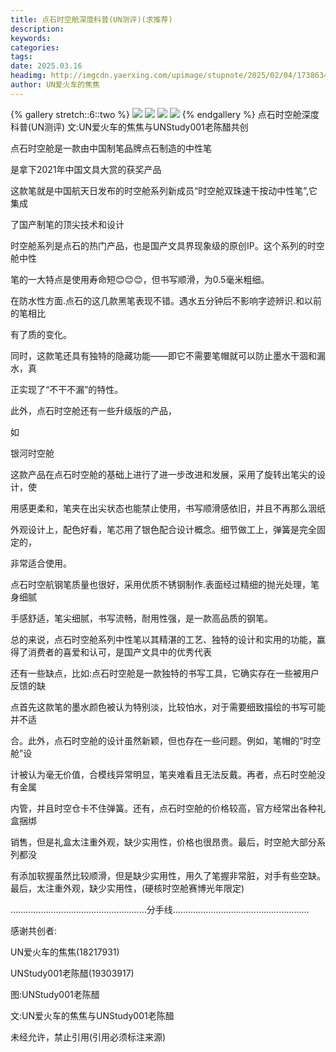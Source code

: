 ```yaml
---
title: 点石时空舱深度科普(UN测评)(求推荐)
description: 
keywords: 
categories: 
tags: 
date: 2025.03.16
headimg: http://imgcdn.yaerxing.com/upimage/stupnote/2025/02/04/1738634101_18217931_1058.jpg
author: UN爱火车的焦焦
---
```


{% gallery stretch::6::two %}
![](https://imgcdn.yaerxing.com/upimage/stupnote/2025/02/04/1738634101_18217931_1058.jpg)
![](https://imgcdn.yaerxing.com/upimage/stupnote/2025/02/04/1738634103_18217931_6864.jpg)
![](https://imgcdn.yaerxing.com/upimage/stupnote/2025/02/04/1738634104_18217931_7149.jpg)
![](https://imgcdn.yaerxing.com/upimage/stupnote/2025/02/04/1738634106_18217931_1639.jpg)
{% endgallery %}
点石时空舱深度科普(UN测评)
文:UN爱火车的焦焦与UNStudy001老陈醋共创

点石时空舱是一款由中国制笔品牌点石制造的中性笔

是拿下2021年中国文具大赏的获奖产品

这款笔就是中国航天日发布的时空舱系列新成员“时空舱双珠速干按动中性笔”,它集成

了国产制笔的顶尖技术和设计

时空舱系列是点石的热门产品，也是国产文具界现象级的原创IP。这个系列的时空舱中性

笔的一大特点是使用寿命短😊😊😊，但书写顺滑，为0.5毫米粗细。

在防水性方面.点石的这几款黑笔表现不错。遇水五分钟后不影响字迹辨识.和以前的笔相比

有了质的变化。

同时，这款笔还具有独特的隐藏功能——即它不需要笔帽就可以防止墨水干涸和漏水，真

正实现了“不干不漏”的特性。

此外，点石时空舱还有一些升级版的产品，

如

银河时空舱

这款产品在点石时空舱的基础上进行了进一步改进和发展，采用了旋转出笔尖的设计，使

用感更柔和，笔夹在出尖状态也能禁止使用，书写顺滑感依旧，并且不再那么洇纸

外观设计上，配色好看，笔芯用了银色配合设计概念。细节做工上，弹簧是完全固定的，

非常适合使用。

点石时空航钢笔质量也很好，采用优质不锈钢制作.表面经过精细的抛光处理，笔身细腻

手感舒适，笔尖细腻，书写流畅，耐用性强，是一款高品质的钢笔。

总的来说，点石时空舱系列中性笔以其精湛的工艺、独特的设计和实用的功能，赢得了消费者的喜爱和认可，是国产文具中的优秀代表

还有一些缺点，比如:点石时空舱是一款独特的书写工具，它确实存在一些被用户反馈的缺

点首先这款笔的墨水颜色被认为特别淡，比较怕水，对于需要细致描绘的书写可能并不适

合。此外，点石时空舱的设计虽然新颖，但也存在一些问题。例如，笔帽的“时空舱”设

计被认为毫无价值，合模线异常明显，笔夹难看且无法反戴。再者，点石时空舱没有金属

内管，并且时空仓卡不住弹簧。还有，点石时空舱的价格较高，官方经常出各种礼盒捆绑

销售，但是礼盒太注重外观，缺少实用性，价格也很昂贵。最后，时空舱大部分系列都没

有添加软握虽然比较顺滑，但是缺少实用性，用久了笔握非常脏，对手有些空缺。最后，太注重外观，缺少实用性，(硬核时空舱赛博光年限定)



………………………………………………分手线………………………………………………

感谢共创者:

UN爱火车的焦焦(18217931)

UNStudy001老陈醋(19303917)

图:UNStudy001老陈醋

文:UN爱火车的焦焦与UNStudy001老陈醋

未经允许，禁止引用(引用必须标注来源)

